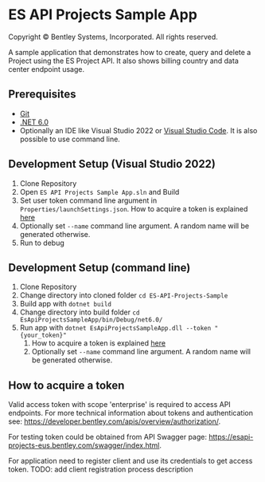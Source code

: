 # ES API Projects Sample App

Copyright © Bentley Systems, Incorporated. All rights reserved.

A sample application that demonstrates how to create, query and delete a Project using the ES Project API. It also shows billing country and data center endpoint usage.

## Prerequisites

* [Git](https://git-scm.com/)
* [.NET 6.0](https://dotnet.microsoft.com/download/dotnet/6.0/)
* Optionally an IDE like Visual Studio 2022 or [Visual Studio Code](https://code.visualstudio.com/). It is also possible to use command line.

## Development Setup (Visual Studio 2022)

1. Clone Repository
2. Open `ES API Projects Sample App.sln` and Build
3. Set user token command line argument in `Properties/launchSettings.json`. How to acquire a token is explained [here](#how-to-acquire-a-token)
4. Optionally set `--name` command line argument. A random name will be generated otherwise.
5. Run to debug

## Development Setup (command line)

1. Clone Repository
2. Change directory into cloned folder `cd ES-API-Projects-Sample`
3. Build app with `dotnet build`
4. Change directory into build folder `cd EsApiProjectsSampleApp/bin/Debug/net6.0/`
5. Run app with `dotnet EsApiProjectsSampleApp.dll --token "{your_token}"`
   1. How to acquire a token is explained [here](#how-to-acquire-a-token)
   2. Optionally set `--name` command line argument. A random name will be generated otherwise.

## How to acquire a token

Valid access token with scope 'enterprise' is required to access API endpoints. For more technical information about tokens and authentication see: https://developer.bentley.com/apis/overview/authorization/.

For testing token could be obtained from API Swagger page: https://esapi-projects-eus.bentley.com/swagger/index.html.

For application need to register client and use its credentials to get access token. 
TODO: add client registration process description

